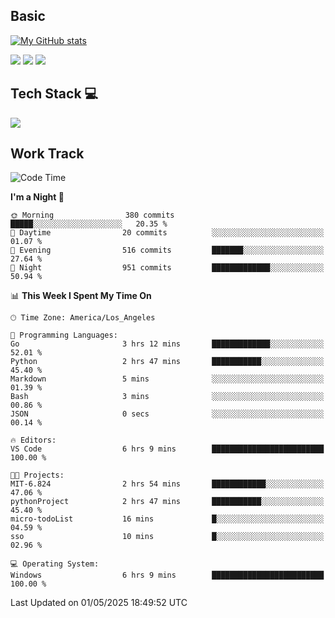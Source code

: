 ## Basic
 
[![My GitHub stats](https://github-readme-stats.vercel.app/api?username=Zzhihon&show_icons=true&theme=purple)](https://github.com/Zzhihon)
 
 [![](https://img.shields.io/badge/website-4493f8?style=for-the-badge&logo=About.me&logoColor=purple)](https://tatakal.com/)
 [![](https://img.shields.io/badge/RSS-4493f8?style=for-the-badge&logo=rss&logoColor=purple)](https://tatakal.com/feed/)
 [![](https://img.shields.io/badge/Email-4493f8?style=for-the-badge&logo=gmail&logoColor=purple)](mailto:bt1q@tatakal.com)

## Tech Stack 💻

<a href="https://skillicons.dev">
  <img src="https://skillicons.dev/icons?i=py,html,css,javascript,bash,java,vue,go,nodejs,cpp" />
</a>

</br>

## Work Track

<!--START_SECTION:waka-->
![Code Time](http://img.shields.io/badge/Code%20Time-242%20hrs%2027%20mins-blue)

**I'm a Night 🦉** 

```text
🌞 Morning                380 commits         █████░░░░░░░░░░░░░░░░░░░░   20.35 % 
🌆 Daytime                20 commits          ░░░░░░░░░░░░░░░░░░░░░░░░░   01.07 % 
🌃 Evening                516 commits         ███████░░░░░░░░░░░░░░░░░░   27.64 % 
🌙 Night                  951 commits         █████████████░░░░░░░░░░░░   50.94 % 
```


📊 **This Week I Spent My Time On** 

```text
🕑︎ Time Zone: America/Los_Angeles

💬 Programming Languages: 
Go                       3 hrs 12 mins       █████████████░░░░░░░░░░░░   52.01 % 
Python                   2 hrs 47 mins       ███████████░░░░░░░░░░░░░░   45.40 % 
Markdown                 5 mins              ░░░░░░░░░░░░░░░░░░░░░░░░░   01.39 % 
Bash                     3 mins              ░░░░░░░░░░░░░░░░░░░░░░░░░   00.86 % 
JSON                     0 secs              ░░░░░░░░░░░░░░░░░░░░░░░░░   00.14 % 

🔥 Editors: 
VS Code                  6 hrs 9 mins        █████████████████████████   100.00 % 

🐱‍💻 Projects: 
MIT-6.824                2 hrs 54 mins       ████████████░░░░░░░░░░░░░   47.06 % 
pythonProject            2 hrs 47 mins       ███████████░░░░░░░░░░░░░░   45.40 % 
micro-todoList           16 mins             █░░░░░░░░░░░░░░░░░░░░░░░░   04.59 % 
sso                      10 mins             █░░░░░░░░░░░░░░░░░░░░░░░░   02.96 % 

💻 Operating System: 
Windows                  6 hrs 9 mins        █████████████████████████   100.00 % 
```


 Last Updated on 01/05/2025 18:49:52 UTC
<!--END_SECTION:waka-->
